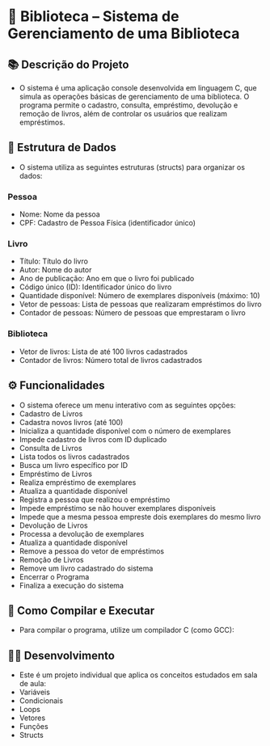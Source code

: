 # 📌 Biblioteca – Sistema de Gerenciamento de uma Biblioteca

## 📚 Descrição do Projeto
- O sistema é uma aplicação console desenvolvida em linguagem C, que     simula as operações básicas de gerenciamento de uma      biblioteca. O programa permite o cadastro, consulta, empréstimo, devolução e remoção de livros, além de controlar os usuários que realizam empréstimos.

## 🧱 Estrutura de Dados
- O sistema utiliza as seguintes estruturas (structs) para organizar os dados:

### Pessoa
- Nome: Nome da pessoa
- CPF: Cadastro de Pessoa Física (identificador único)

### Livro
- Título: Título do livro
- Autor: Nome do autor
- Ano de publicação: Ano em que o livro foi publicado
- Código único (ID): Identificador único do livro
- Quantidade disponível: Número de exemplares disponíveis (máximo: 10)
- Vetor de pessoas: Lista de pessoas que realizaram empréstimos do livro
- Contador de pessoas: Número de pessoas que emprestaram o livro

### Biblioteca
- Vetor de livros: Lista de até 100 livros cadastrados
- Contador de livros: Número total de livros cadastrados

## ⚙️ Funcionalidades
- O sistema oferece um menu interativo com as seguintes opções:
- Cadastro de Livros
- Cadastra novos livros (até 100)
- Inicializa a quantidade disponível com o número de exemplares
- Impede cadastro de livros com ID duplicado
- Consulta de Livros
- Lista todos os livros cadastrados
- Busca um livro específico por ID
- Empréstimo de Livros
- Realiza empréstimo de exemplares
- Atualiza a quantidade disponível
- Registra a pessoa que realizou o empréstimo
- Impede empréstimo se não houver exemplares disponíveis
- Impede que a mesma pessoa empreste dois exemplares do mesmo livro
- Devolução de Livros
- Processa a devolução de exemplares
- Atualiza a quantidade disponível
- Remove a pessoa do vetor de empréstimos
- Remoção de Livros
- Remove um livro cadastrado do sistema
- Encerrar o Programa
- Finaliza a execução do sistema

## 🚀 Como Compilar e Executar
- Para compilar o programa, utilize um compilador C (como GCC):

## 👨‍💻 Desenvolvimento
- Este é um projeto individual que aplica os conceitos estudados em sala de aula:
- Variáveis
- Condicionais
- Loops
- Vetores
- Funções
- Structs